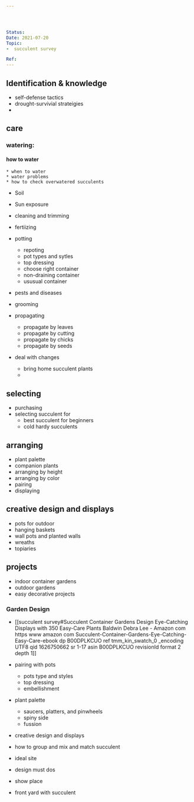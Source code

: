 ```yaml
---




Status: 
Date: 2021-07-20
Topic:
-  succulent survey

Ref:
---
```






## Identification & knowledge
* self-defense tactics
* drought-survivial strateigies
* 
## care
###  watering:
#### how to water
	* when to water
	* water problems
	* how to check overwatered succulents
* Soil

* Sun exposure

* cleaning and trimming

* fertiizing 

* potting
	* repoting
	* pot types and sytles
	* top dressing
	* choose right container
	* non-draining container
	* ususual container

* pests and diseases
* grooming
* propagating
	* propagate by leaves
	* propagate by cutting
	* propagate by chicks
	* propagate by seeds

* deal with changes

	* bring home succulent plants
	* 
## selecting 

* purchasing
* selecting succulent for 
	* best succulent for beginners
	* cold hardy succulents
## arranging
* plant palette
* companion plants
* arranging by height
* arranging  by color
* pairing
* displaying

## creative design and displays
* pots for outdoor 
* hanging baskets
* wall pots and planted walls
* wreaths
* topiaries
 
## projects

* indoor container gardens
* outdoor gardens
* easy decorative projects





### Garden Design
* [[succulent survey#Succulent Container Gardens Design Eye-Catching Displays with 350 Easy-Care Plants Baldwin Debra Lee - Amazon com https www amazon com Succulent-Container-Gardens-Eye-Catching-Easy-Care-ebook dp B00DPLKCUO ref tmm_kin_swatch_0 _encoding UTF8 qid 1626750662 sr 1-17 asin B00DPLKCUO revisionId format 2 depth 1]]

* pairing with pots
	* pots type and styles
	* top dressing
	* embellishment
* plant palette
	* saucers, platters, and pinwheels
	* spiny side
	* fussion
* creative design and displays
* how to group and mix and match succulent

* ideal site
* design must dos
* show place
* front yard with succulent






